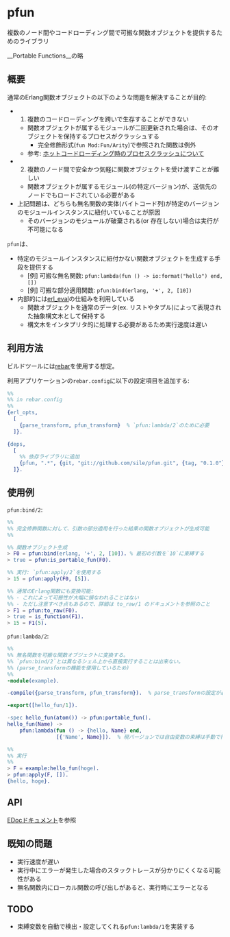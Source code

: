 pfun
====

複数のノード間やコードローディング間で可搬な関数オブジェクトを提供するためのライブラリ

__Portable Functions__の略

概要
----

通常のErlang関数オブジェクトの以下のような問題を解決することが目的:
- 1. 複数のコードローディングを跨いで生存することができない
  - 関数オブジェクトが属するモジュールが二回更新された場合は、そのオブジェクトを保持するプロセスがクラッシュする
     - 完全修飾形式(`fun Mod:Fun/Arity`)で参照された関数は例外
  - 参考: [ホットコードローディング時のプロセスクラッシュについて](http://qiita.com/sile/items/697f80db992819056127)
- 2. 複数のノード間で安全かつ気軽に関数オブジェクトを受け渡すことが難しい
  - 関数オブジェクトが属するモジュール(の特定バージョン)が、送信先のノードでもロードされている必要がある
- 上記問題は、どちらも無名関数の実体(バイトコード列)が特定のバージョンのモジュールインスタンスに紐付いていることが原因
  - そのバージョンのモジュールが破棄される(or 存在しない)場合は実行が不可能になる

`pfun`は、
- 特定のモジュールインスタンスに紐付かない関数オブジェクトを生成する手段を提供する
  - [例] 可搬な無名関数: `pfun:lambda(fun () -> io:format("hello") end, [])`
  - [例] 可搬な部分適用関数: `pfun:bind(erlang, '+', 2, [10])`
- 内部的には[erl_eval](http://www.erlang.org/doc/man/erl_eval.html)の仕組みを利用している
  - 関数オブジェクトを通常のデータ(ex. リストやタプル)によって表現された抽象構文木として保持する
  - 構文木をインタプリタ的に処理する必要があるため実行速度は遅い

利用方法
--------

ビルドツールには[rebar](https://github.com/rebar/rebar)を使用する想定。

利用アプリケーションの`rebar.config`に以下の設定項目を追加する:
```erlang
%%
%% in rebar.config
%%
{erl_opts,
  [
    {parse_transform, pfun_transform}  % `pfun:lambda/2`のために必要
  ]}.

{deps,
  [
    %% 依存ライブラリに追加
    {pfun, ".*", {git, "git://github.com/sile/pfun.git", {tag, "0.1.0"}}}
  ]}.
```

使用例
------

`pfun:bind/2`:
```erlang
%%
%% 完全修飾関数に対して、引数の部分適用を行った結果の関数オブジェクトが生成可能
%%

%% 関数オブジェクト生成
> F0 = pfun:bind(erlang, '+', 2, [10]). % 最初の引数を`10`に束縛する
> true = pfun:is_portable_fun(F0).

%% 実行: `pfun:apply/2`を使用する
> 15 = pfun:apply(F0, [5]).

%% 通常のErlang関数にも変換可能:
%% - これによって可搬性が大幅に損なわれることはない
%% - ただし注意すべき点もあるので、詳細は to_raw/1 のドキュメントを参照のこと
> F1 = pfun:to_raw(F0).
> true = is_function(F1).
> 15 = F1(5).
```

`pfun:lambda/2`:
```erlang
%%
%% 無名関数を可搬な関数オブジェクトに変換する。
%% `pfun:bind/2`とは異なるシェル上から直接実行することは出来ない。
%% (parse_transformの機能を使用しているため)
%%
-module(example).

-compile({parse_transform, pfun_transform}).  % parse_transformの設定が必須

-export([hello_fun/1]).

-spec hello_fun(atom()) -> pfun:portable_fun().
hello_fun(Name) ->
    pfun:lambda(fun () -> {hello, Name} end,
                [{'Name', Name}]).  % 現バージョンでは自由変数の束縛は手動で行う必要がある

%%
%% 実行
%%
> F = example:hello_fun(hoge).
> pfun:apply(F, []).
{hello, hoge}.
```

API
---

[EDocドキュメント](doc/README.md)を参照

既知の問題
----------

- 実行速度が遅い
- 実行中にエラーが発生した場合のスタックトレースが分かりにくくなる可能性がある
- 無名関数内にローカル関数の呼び出しがあると、実行時にエラーとなる

TODO
----
- 束縛変数を自動で検出・設定してくれる`pfun:lambda/1`を実装する
